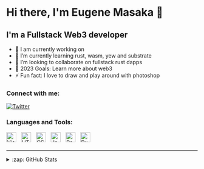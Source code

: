 # Hi there, I'm Eugene Masaka 👋 




## I'm a Fullstack Web3 developer

- 🔭 I am currently working on
- 🌱 I’m currently learning rust, wasm, yew and substrate
- 👯 I’m looking to collaborate on fullstack rust dapps
- 🥅 2023 Goals: Learn more about web3
- ⚡ Fun fact: I love to draw and play around with photoshop


### Connect with me:
[![Twitter](https://img.shields.io/badge/twitter-%40masakagene-1ca0f1?style=flat&logo=twitter)](https://twitter.com/masakagene)
### Languages and Tools:

<img align="left" alt="Visual Studio Code" width="26px" src="https://cdn.jsdelivr.net/gh/devicons/devicon/icons/vscode/vscode-original.svg" style="padding-right:10px;" />
<img align="left" alt="HTML5" width="26px" src="https://cdn.jsdelivr.net/gh/devicons/devicon/icons/html5/html5-original.svg" style="padding-right:10px;" />
<img align="left" alt="CSS3" width="26px" src="https://cdn.jsdelivr.net/gh/devicons/devicon/icons/css3/css3-original.svg" style="padding-right:10px;" />
<img align="left" alt="JavaScript" width="26px" src="https://cdn.jsdelivr.net/gh/devicons/devicon/icons/javascript/javascript-original.svg" style="padding-right:10px;" />
<img align="left" alt="React" width="26px" src="https://cdn.jsdelivr.net/gh/devicons/devicon/icons/react/react-original.svg" style="padding-right:10px;" />
<img align="left" alt="Rust" width="26px" src="https://cdn.jsdelivr.net/npm/simple-icons@3.13.0/icons/rust.svg" style="padding-right:10px;" />



<br />
<br />

---


<details>
  <summary>:zap: GitHub Stats</summary>

  <img align="left" alt="genemasaka's GitHub Stats" src="https://github-readme-stats.vercel.app/api?username=genemasaka&show_icons=true&hide_border=false&title_color=ff652f&icon_color=FFE400&bg_color=09131B&text_color=ffffff&border_color=0c1a25" />

</details>

